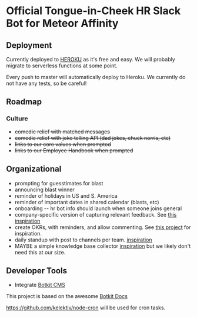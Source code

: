 # Official Tongue-in-Cheek HR Slack Bot for Meteor Affinity

## Deployment

Currently deployed to [HEROKU](https://dashboard.heroku.com/apps/meteor-hr-bot/) as it's free and easy. We will probably migrate to serverless functions at some point.

Every push to master will automatically deploy to Heroku. We currently do not have any tests, so be careful!

## Roadmap

### Culture

- ~~comedic relief with matched messages~~
- ~~comedic relief with joke telling API (dad jokes, chuck norris, etc)~~
- ~~links to our core values when prompted~~
- ~~links to our Employee Handbook when prompted~~

## Organizational

- prompting for guesstimates for blast
- announcing blast winner
- reminder of holidays in US and S. America
- reminder of important dates in shared calendar (blasts, etc)
- onboarding
  -- hr bot info should launch when someone joins general
- company-specific version of capturing relevant feedback. See [this inspiration](https://meteoraffinity.slack.com/apps/ABQJ20E2Z-grow)
- create OKRs, with reminders, and allow commenting. See [this project](https://meteoraffinity.slack.com/apps/AU9M045ML-simple-goals) for inspiration.
- daily standup with post to channels per team. [inspiration](https://meteoraffinity.slack.com/apps/A44PZQW83-dailybot)
- MAYBE a simple knowledge base collector [inspiration](https://meteoraffinity.slack.com/apps/A0ZP4FD0B-obie) but we likely don't need this at our size.

## Developer Tools

- Integrate [Botkit CMS](https://github.com/howdyai/botkit-cms)

This project is based on the awesome [Botkit Docs](https://botkit.ai/docs/v4)

https://github.com/kelektiv/node-cron will be used for cron tasks.
